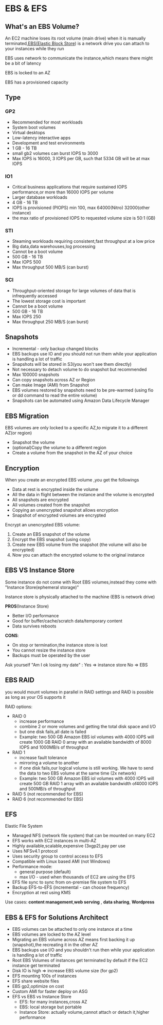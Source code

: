 # EBS & EFS

## What's an EBS Volume?

An EC2 machine loses its root volume (main drive) when it is manually terminated,<u>EBS(Elastic Block Store</u>) is a network drive you can attach to your instances while they run

EBS uses network to communicate the instance,which means there might be a bit of latency

EBS is locked to an AZ

EBS has a provisioned capacity

## Type

### GP2

- Recommended for most workloads
- System boot volumes
- Virtual desktops
- Low-latency interactive apps
- Development and test environments
- 1 GB - 16 TB
- small gb2 volumes can burst IOPS to 3000
- Max IOPS is 16000, 3 IOPS per GB, such that 5334 GB will be at max IOPS 

### IO1

- Critical business applications that require sustained IOPS performance,or more than 16000 IOPS per volume
- Larger database workloads
- 4 GB - 16 TB
- IOPS is provisioned (PIOPS)  min 100, max 64000(Nitro) 32000(other instance)
- the max ratio of provisioned IOPS to requested volume size is 50:1 (GB)

### STI

- Steaming workloads requiring consistent,fast throughput at a low price
- Big data,data warehouses,log processing
- Cannot be a boot volume
- 500 GB - 16 TB
- Max IOPS 500
- Max throughput 500 MB/S (can burst)

### SCI

- Throughput-oriented storage for large volumes of data that is infrequently accessed
- The lowest storage cost is important
- Cannot be a boot volume
- 500 GB - 16 TB
- Max IOPS 250
- Max throughput 250 MB/S (can burst)

## Snapshots

- Incremental - only backup changed blocks
- EBS backups use IO and you should not run them while your application is handling a lot of traffic
- Snapshots will be stored in S3(you won't see them directly)
- Not necessary to detach volume to do snapshot but recommended
- Max 100000 snapshots
- Can copy snapshots across AZ or Region
- Can make Image (AMI) from Snapshot
- EBS volumes restored by snapshots need to be pre-warmed (using fio or dd command to read the entire volume)
- Snapshots can be automated using Amazon Data Lifecycle Manager

## EBS Migration

EBS volumes are only locked to a specific AZ,to migrate it to a different AZ(or region)

- Snapshot the volume
- (optional)Copy the volume to a different region
- Create a volume from the snapshot in the AZ of your choice

## Encryption

When you create an encrypted EBS volume ,you get the followings

- Data at rest is encrypted inside the volume
- All the data in flight between the instance and the volume is encrypted
- All snapshots are encrypted
- All volumes created from the snapshot
- Copying an unencrypted snapshot allows encryption
- Snapshot of encrypted volumes are encrypted

Encrypt an unencrypted EBS volume:

1. Create an EBS snapshot of the volume
2. Encrypt the EBS snapshot (using copy)
3. Create new EBS volume from the snapshot (the volume will also be encrypted)
4. Now you can attach the encrypted volume to the original instance

## EBS VS Instance Store

Some instance do not come with Root EBS volumes,instead they come with "Instance Store(ephemeral storage)"

Instance store is physically attached to the machine (EBS is network drive)

**PROS**(Instance Store)

- Better I/O performance
- Good for buffer/cache/scratch data/temporary content
- Data survives reboots

**CONS**:

- On stop or termination,the instance store is lost
- You cannot resize the instance store
- Backups must be operated by the user

Ask yourself "Am I ok losing my date" : Yes => instance store No => EBS

## EBS RAID

you would mount volumes in parallel in RAID settings and RAID is possible as long as your OS supports it

RAID options: 

- RAID 0
  - increase performance
  - combine 2 or more volumes and getting the total disk space and I/O
  - but one disk fails,all date is failed
  - Example: two 500 GB Amazon EBS iol volumes with 4000 IOPS will create 1000 GB RAID 0 array with an available bandwidth of 8000 IOPS and 1000MB/s of throughput
- RAID 1
  - increase fault tolerance
  - mirroring a volume to another
  - if one disk fails,our logical volume is still working. We have to send the data to two EBS volume at the same time (2x network)
  - Example: two 500 GB Amazon EBS iol volumes with 4000 IOPS will create 500 GB RAID 1 array with an available bandwidth of4000 IOPS and 500MB/s of throughput
- RAID 5 (not recommended for EBS)
- RAID 6 (not recommended for EBS)

## EFS

Elastic File System

- Managed NFS (network file system) that can be mounted on many EC2
- EFS works with EC2 instances in multi-AZ
- Highly available,scalable,expensive (3xgp2),pay per use
- Uses NFSv4.1 protocol
- Uses security group to control access to EFS
- Compatible with Linux based AMI (not Windows)
- Performance mode:
  - general purpose (default)
  - max I/O - used when thousands of EC2 are using the EFS
- EFS file sync to sync from on-premise file system to EFS
- Backup EFS-to-EFS (incremental - can choose frequency)
- Encryption at rest using KMS

Use cases: **content management**,**web serving** , **data sharing**, **Wordpress**

## EBS & EFS for Solutions Architect

- EBS volumes can be attached to only one instance at a time
- EBS volumes are locked to the AZ level
- Migrating an EBS volume across AZ means first backing it up (snapshot),the recreating it in the other AZ
- EBS backups use I/O and you shouldn't run then while your application is handling a lot of traffic
- Root EBS Volumes of instances get terminated by default if the EC2 instance get terminated
- Disk IO is high => increase EBS volume size (for gp2)
- EFS mounting 100s of instances
- EFS share website files
- EBS gp2,optimize on cost
- Custom AMI for faster deploy on ASG
- EFS vs EBS vs Instance Store
  - EFS: for many instances,cross AZ
  - EBS: local storage but portable
  - Instance Store: actually volume,cannot attach or detach it,higher performance